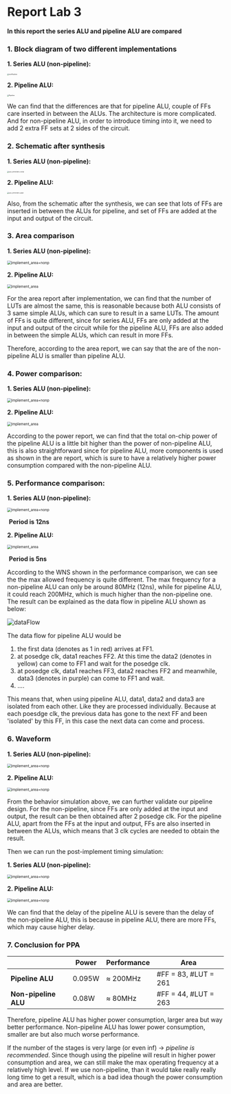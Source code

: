 # Report Lab 3

**In this report the series ALU and pipeline ALU are compared**



### 1. Block diagram of two different implementations

**1. Series ALU (non-pipeline):**

<img src="D:\BRUFACE\MA2\S02\advancedDigitalArchi\Ex\lab03\fig\nonPipeline\nonPipeline.png" alt="nonPipeline" style="zoom:25%;" />

**2. Pipeline ALU:**

<img src="D:\BRUFACE\MA2\S02\advancedDigitalArchi\Ex\lab03\fig\pipeline\Pipeline.png" alt="Pipeline" style="zoom:25%;" />

We can find that the differences are that for pipeline ALU, couple of FFs care inserted in between the ALUs. The architecture is more complicated. And for non-pipeline ALU, in order to introduce timing into it, we need to add 2 extra FF sets at 2 sides of the circuit.



### 2. Schematic after synthesis

**1. Series ALU (non-pipeline):**

<img src="D:\BRUFACE\MA2\S02\advancedDigitalArchi\Ex\lab03\fig\nonPipeline\syn_schematic+nonp.png" alt="syn_schematic+nonp" style="zoom:25%;" />

**2. Pipeline ALU:**

<img src="D:\BRUFACE\MA2\S02\advancedDigitalArchi\Ex\lab03\fig\pipeline\syn_schematic+pipe.png" alt="syn_schematic+pipe" style="zoom:25%;" />

Also, from the schematic after the synthesis, we can see that lots of FFs are inserted in between the ALUs for pipeline, and set of FFs are added at the input and output of the circuit.



### 3. Area comparison

**1. Series ALU (non-pipeline):**

<img src="D:\BRUFACE\MA2\S02\advancedDigitalArchi\Ex\lab03\fig\nonPipeline\implement_area+nonp.png" alt="implement_area+nonp" style="zoom:60%;" />

**2. Pipeline ALU:**

<img src="D:\BRUFACE\MA2\S02\advancedDigitalArchi\Ex\lab03\fig\pipeline\implement_area.png" alt="implement_area" style="zoom:60%;" />

For the area report after implementation, we can find that the number of LUTs are almost the same, this is reasonable because both ALU consists of 3 same simple ALUs, which can sure to result in a same LUTs. The amount of FFs is quite different, since for series ALU, FFs are only added at the input and output of the circuit while for the pipeline ALU, FFs are also added in between the simple ALUs, which can result in more FFs.

Therefore, according to the area report, we can say that the are of the non-pipeline ALU is smaller than pipeline ALU.



### 4. Power comparison:

**1. Series ALU (non-pipeline):**

<img src="D:\BRUFACE\MA2\S02\advancedDigitalArchi\Ex\lab03\fig\nonPipeline\implement_power+nonp.png" alt="implement_area+nonp" style="zoom:60%;" />

**2. Pipeline ALU:**

<img src="D:\BRUFACE\MA2\S02\advancedDigitalArchi\Ex\lab03\fig\pipeline\implement_power.png" alt="implement_area" style="zoom:60%;" />

According to the power report, we can find that the total on-chip power of the pipeline ALU is a little bit higher than the power of non-pipeline ALU, this is also straightforward since for pipeline ALU, more components is used as shown in the are report, which is sure to have a relatively higher power consumption compared with the non-pipeline ALU.



### 5. Performance comparison:

**1. Series ALU (non-pipeline):**

<img src="D:\BRUFACE\MA2\S02\advancedDigitalArchi\Ex\lab03\fig\nonPipeline\implement_timing+nonp+12s.png" alt="implement_area+nonp" style="zoom:60%;" />

​											**Period is 12ns**

**2. Pipeline ALU:**

<img src="D:\BRUFACE\MA2\S02\advancedDigitalArchi\Ex\lab03\fig\pipeline\implement_timing+5s.png" alt="implement_area" style="zoom:60%;" />

​											**Period is 5ns**

According to the WNS shown in the performance comparison, we can see the the max allowed frequency is quite different. The max frequency for a non-pipeline ALU can only be around 80MHz (12ns), while for pipeline ALU, it could reach 200MHz, which is much higher than the non-pipeline one. The result can be explained as the data flow in pipeline ALU shown as below:

![dataFlow](D:\BRUFACE\MA2\S02\advancedDigitalArchi\Ex\lab03\fig\dataFlow.png)

The data flow for pipeline ALU would be 

1. the first data (denotes as 1 in red) arrives at FF1.
2. at posedge clk, data1 reaches FF2. At this time the data2 (denotes in yellow) can come to FF1 and wait for the posedge clk.
3. at posedge clk, data1 reaches FF3, data2 reaches FF2 and meanwhile, data3 (denotes in purple) can come to FF1 and wait.
4. ....

This means that, when using pipeline ALU, data1, data2 and data3 are isolated from each other. Like they are processed individually. Because at each poesdge clk, the previous data has gone to the next FF and been 'isolated' by this FF, in this case the next data can come and process.



### 6. Waveform

**1. Series ALU (non-pipeline):**

<img src="D:\BRUFACE\MA2\S02\advancedDigitalArchi\Ex\lab03\fig\nonPipeline\beha_waveForm+nonp.png" alt="implement_area+nonp" style="zoom:60%;" />



**2. Pipeline ALU:**

<img src="D:\BRUFACE\MA2\S02\advancedDigitalArchi\Ex\lab03\fig\Pipeline\beha_waveForm+pipe.png" alt="implement_area+nonp" style="zoom:60%;" />

From the behavior simulation above, we can further validate our pipeline design. For the non-pipeline, since FFs are only added at the input and output, the result can be then obtained after 2 posedge clk. For the pipeline ALU, apart from the FFs at the input and output, FFs are also inserted in between the ALUs, which means that 3 clk cycles are needed to obtain the result.

Then we can run the post-implement timing simulation:

**1. Series ALU (non-pipeline):**

<img src="D:\BRUFACE\MA2\S02\advancedDigitalArchi\Ex\lab03\fig\nonPipeline\implement_waveForm+nonp.png" alt="implement_area+nonp" style="zoom:60%;" />



**2. Pipeline ALU:**

<img src="D:\BRUFACE\MA2\S02\advancedDigitalArchi\Ex\lab03\fig\Pipeline\implement_waveForm.png" alt="implement_area+nonp" style="zoom:60%;" />

We can find that the delay of the pipeline ALU is severe than the delay of the non-pipeline ALU, this is because in pipeline ALU, there are more FFs, which may cause higher delay.



### 7. Conclusion for PPA

|                      | Power  | Performance | Area                 |
| -------------------- | ------ | ----------- | -------------------- |
| **Pipeline ALU**     | 0.095W | ≈ 200MHz    | #FF = 83, #LUT = 261 |
| **Non-pipeline ALU** | 0.08W  | ≈ 80MHz     | #FF = 44, #LUT = 263 |

Therefore, pipeline ALU has higher power consumption, larger area but way better performance. Non-pipeline ALU has lower power consumption, smaller are but also much worse performance.

If the number of the stages is very large (or even inf) -> *pipeline is recommended*. Since though using the pipeline will result in higher power consumption and area, we can still make the max operating frequency at a relatively high level. If we use non-pipeline, than it would take really really long time to get a result, which is a bad idea though the power consumption and area are better.

